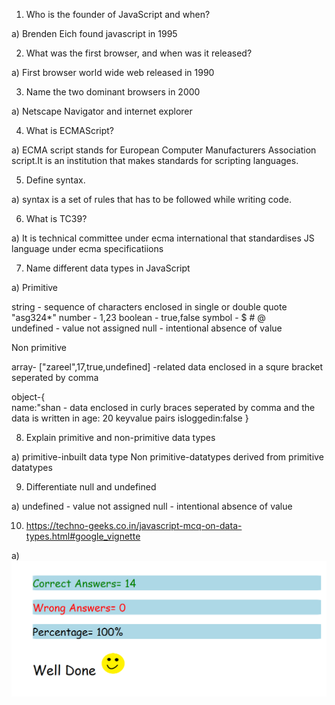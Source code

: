 1.	Who is the founder of JavaScript and when?

a) Brenden Eich found javascript in 1995

2. What was the first browser, and when was it released?

a) First browser world wide web released in 1990

3. Name the two dominant browsers in 2000

a) Netscape Navigator and internet explorer

4. What is ECMAScript? 

a) ECMA script stands for European Computer Manufacturers Association script.It is an institution that makes standards for scripting languages.

5. Define syntax.

a) syntax is a set of rules that has to be followed while writing code.

6. What is TC39?

a) It is technical committee under ecma international that standardises JS language under ecma specificatiions

7. Name different data types in JavaScript

a) Primitive

   string - sequence of characters enclosed in single or double quote  "asg324*"
   number - 1,23
   boolean - true,false
   symbol - $ # @          
   undefined - value not assigned
   null - intentional absence of value

Non primitive

   array- ["zareel",17,true,undefined] -related data enclosed in a squre bracket seperated by comma

   object-{   
          name:"shan             - data enclosed in curly braces seperated by comma and the data is written in 
          age: 20                  keyvalue pairs
          isloggedin:false
}

8. Explain primitive and non-primitive data types

a) primitive-inbuilt data type
   Non primitive-datatypes derived from primitive datatypes
   
9. Differentiate null and undefined

a) undefined - value not assigned
   null - intentional absence of value 

10.	https://techno-geeks.co.in/javascript-mcq-on-data-types.html#google_vignette

a) ![screenshot](./quiz%20ss.png)